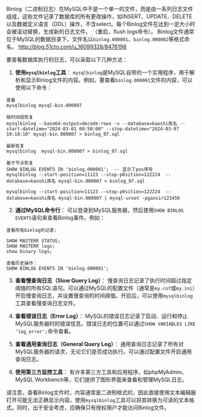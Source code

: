 

Binlog（二进制日志）在MySQL中不是一个单一的文件，而是由一系列日志文件组成，这些文件记录了数据库的所有更改操作，如INSERT、UPDATE、DELETE以及数据定义语言（DDL）操作，不含select。每个Binlog文件在达到一定大小时会被滚动替换，生成新的日志文件。
（重启，flush logs命令）。
Binlog文件通常位于MySQL的数据目录下，文件名以`binlog.000001`、`binlog.000002`等格式命名。
http://blog.51cto.com/u_16099328/8476198

要查看数据库执行的日志，可以采取以下几种方法：

1. **使用`mysqlbinlog`工具**： `mysqlbinlog`是MySQL自带的一个实用程序，用于解析和显示Binlog文件的内容。例如，要查看`binlog.000001`文件的内容，可以使用以下命令：

  ```
查看
 mysqlbinlog mysql-bin.000007

按时间段恢复
mysqlbinlog --base64-output=decode-rows -v --database=kaoshi库名 --start-datetime="2024-03-01 00:50:00" --stop-datetime="2024-03-07 10:10:10" mysql-bin.000007 > binlog_07.sql

最新恢复   
mysqlbinlog  mysql-bin.000007 > binlog_07.sql

基于节点恢复
SHOW BINLOG EVENTS IN 'binlog.000001';  -- 显示了pos序号
mysqlbinlog --start-position=11123 --stop-p0sition=122224  --database=kaoshi库名 mysql-bin.000007 > binlog_07.sql

 mysqlbinlog --start-position=11123 --stop-p0sition=122224  --database=kaoshi库名 mysql-bin.000007 | mysql-uroot -pgansir123456
```

2. **通过MySQL命令行**： 可以登录到MySQL服务器，然后使用`SHOW BINLOG EVENTS`语句来查看Binlog事件。例如：

 ```
查看所有binlog的记录:

SHOW MASTERR STATUS;
SHOW MASTERR logs;
show binary logs;

查看历史操作：
SHOW BINLOG EVENTS IN 'binlog.000001';
```

3. **查看慢查询日志（Slow Query Log）**： 慢查询日志记录了执行时间超过指定阈值的所有SQL语句。可以通过MySQL的配置文件（通常是`my.cnf`或`my.ini`）开启慢查询日志，并设置慢查询的时间阈值。开启后，可以使用`mysqlbinlog`工具查看慢查询日志文件。

4. **查看错误日志（Error Log）**： MySQL的错误日志记录了启动、运行和停止MySQL服务器时的错误信息。错误日志的位置可以通过`SHOW VARIABLES LIKE 'log_error';`命令查看。

5. **查看通用查询日志（General Query Log）**： 通用查询日志记录了所有对MySQL服务器的请求，无论它们是否成功执行。可以通过配置文件开启通用查询日志。

6. **使用第三方监控工具**： 有许多第三方工具和应用程序，如phpMyAdmin、MySQL Workbench等，它们提供了图形界面来查看和管理MySQL日志。

请注意，查看Binlog文件时，内容通常是二进制格式的，因此直接使用文本编辑器打开可能无法正确显示内容。使用`mysqlbinlog`工具可以将其转换为可读的文本格式。同时，出于安全考虑，应确保只有授权用户才能访问Binlog文件。

